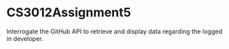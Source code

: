 # CS3012Assignment5
Interrogate the GitHub API to retrieve and display data regarding the logged in developer.
